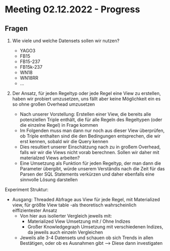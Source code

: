 # Meeting 02.12.2022 - Progress

##  Fragen

1. Wie viele und welche Datensets sollen wir nutzen?
    - YAGO3
    - FB15
    - FB15-237
    - FB15k-237
    - WN18
    - WN18RR
    - ...

2. Der Ansatz, für jeden Regeltyp oder jede Regel eine View zu erstellen, haben wir probiert umzusetzen, uns fällt aber keine Möglichkeit ein es so ohne großen Overhead umzusetzen
     - Nach unserer Vorstellung: Erstellen einer View, die bereits alle potenziellen Triple enthält, die für alle Regeln des Regeltypen (oder die einzelne Regel) in Frage kommen
     - Im Folgenden muss man dann nur noch aus dieser View überprüfen, ob Triple enthalten sind die den Bedingungen entsprechen, die wir erst kennen, sobald wir die Query kennen
     - Dies resultiert unserer Einschätzung nach zu in großem Overhead, falls wir  wir die Views nicht vorab berechnen. Sollen wir daher mit materialzed Views arbeiten?
     - Eine Umsetzung als Funktion für jeden Regeltyp, der man dann die Parameter übergibt, würde unserem Verständis nach die Zeit für das Parsen der SQL Statements verkürzen und daher ebenfalls eine sinnvolle Lösung darstellen

Experiment Struktur:
- Ausgang: Threaded Abfrage aus View für jede Regel, mit Materialized view, für größte View table -als theoretisch wahrscheinlich eiffizientester Ansatz
  - Von hier aus isolierter Vergleich jeweils mit:
    - Materialized View Umsetzung mit / Ohne Indizes
    - Großer Knowledgegraph Umsetzung mit verschiedenen Indizes, da jeweils auch einzeln Vergleichen
  - Jeweils alle 3-4 Datensets und schauen ob sich Trends in allen Bestätigen, oder ob es Ausnahmen gibt --> Diese dann investigaten
